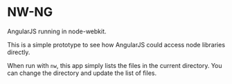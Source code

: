 NW-NG
=======

AngularJS running in node-webkit.

This is a simple prototype to see how AngularJS could access node libraries directly.

When run with `nw`, this app simply lists the files in the current directory. You
can change the directory and update the list of files.
